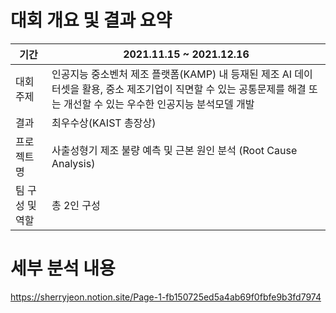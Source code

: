 
# 대회 개요 및 결과 요약

| 기간 | 2021.11.15 ~ 2021.12.16 |
| --- | --- |
| 대회 주제 | 인공지능 중소벤처 제조 플랫폼(KAMP) 내 등재된 제조 AI 데이터셋을 활용, 중소 제조기업이 직면할 수 있는 공통문제를 해결 또는 개선할 수 있는 우수한 인공지능 분석모델 개발 |
| 결과 | 최우수상(KAIST 총장상) |
| 프로젝트명 | 사출성형기 제조 불량 예측 및 근본 원인 분석 (Root Cause Analysis) |
| 팀 구성 및 역할  | 총 2인 구성


# 세부 분석 내용
https://sherryjeon.notion.site/Page-1-fb150725ed5a4ab69f0fbfe9b3fd7974